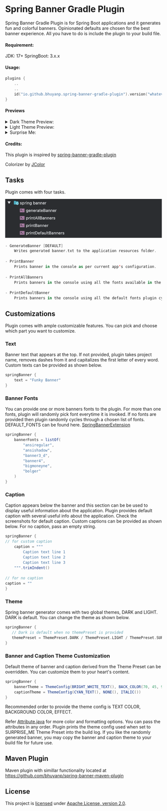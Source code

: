 # Spring Banner Gradle Plugin

Spring Banner Gradle Plugin is for Spring Boot applications and it generates fun and colorful banners. Opinionated defaults are chosen
for the best banner experience. All you have to do is include the plugin to your build file.

#### Requirement:
JDK: 17+
SpringBoot: 3.x.x

#### Usage:

```kotlin
plugins {
    ..
    ..
    id("io.github.bhuyanp.spring-banner-gradle-plugin").version("whatever the latest version")
}
```

#### Previews
<details>
<summary>Dark Theme Preview:</summary>
<img src="./docs/images/dark1.png" alt="Dark Theme Banner 1" title="Dark Theme Banner 1" width="400"/>
<img src="./docs/images/dark2.png" alt="Dark Theme Banner 2" title="Dark Theme Banner 2" width="400"/>
<img src="./docs/images/dark3.png" alt="Dark Theme Banner 3" title="Dark Theme Banner 3" width="400"/>
<img src="./docs/images/dark4.png" alt="Dark Theme Banner 4" title="Dark Theme Banner 4" width="400"/>
</details>
<details>
<summary>Light Theme Preview:</summary>
<img src="./docs/images/light1.png" alt="Light Theme Banner 1" title="Light Theme Banner 1" width="400"/>
<img src="./docs/images/light2.png" alt="Light Theme Banner 2" title="Light Theme Banner 2" width="400"/>
<img src="./docs/images/light3.png" alt="Light Theme Banner 3" title="Light Theme Banner 3" width="400"/>
<img src="./docs/images/light4.png" alt="Light Theme Banner 4" title="Light Theme Banner 4" width="400"/>
</details>

<details>
<summary>Surprise Me:</summary>
<img src="./docs/images/surprise-me1.png" alt="Surprise Me Theme Banner 1" title="Surprise Me Theme Banner 1" width="400"/>
<img src="./docs/images/surprise-me2.png" alt="Surprise Me Theme Banner 2" title="Surprise Me Theme Banner 2" width="400"/>
<img src="./docs/images/surprise-me3.png" alt="Surprise Me Theme Banner 3" title="Surprise Me Theme Banner 3" width="400"/>
<img src="./docs/images/surprise-me4.png" alt="Surprise Me Theme Banner 4" title="Surprise Me Theme Banner 4" width="400"/>
<img src="./docs/images/surprise-me5.png" alt="Surprise Me Theme Banner 5" title="Surprise Me Theme Banner 5" width="400"/>
<img src="./docs/images/surprise-me6.png" alt="Surprise Me Theme Banner 6" title="Surprise Me Theme Banner 6" width="400"/>
<img src="./docs/images/surprise-me7.png" alt="Surprise Me Theme Banner 7" title="Surprise Me Theme Banner 7" width="400"/>
<img src="./docs/images/surprise-me8.png" alt="Surprise Me Theme Banner 8" title="Surprise Me Theme Banner 8" width="400"/>
<img src="./docs/images/surprise-me9.png" alt="Surprise Me Theme Banner 9" title="Surprise Me Theme Banner 9" width="400"/>
<img src="./docs/images/surprise-me10.png" alt="Surprise Me Theme Banner 10" title="Surprise Me Theme Banner 10" width="400"/>
</details>

#### Credits:

This plugin is inspired by [spring-banner-gradle-plugin](https://alexengrig.github.io/spring-banner-gradle-plugin/)

Colorizer by [JColor](https://github.com/dialex/JColor?tab=readme-ov-file)

## Tasks

Plugin comes with four tasks.

<img src="./docs/images/tasks.png" alt="Tasks" title="Tasks" width="600"/>

```kotlin
- GenerateBanner [DEFAULT]
    Writes generated banner.txt to the application resources folder.

- PrintBanner
    Prints banner in the console as per current app's configuration.

- PrintAllBanners
    Prints banners in the console using all the fonts available in the library.ππ

- PrintDefaultBanner
    Prints banners in the console using all the default fonts plugin cycles through.
```

## Customizations

Plugin comes with ample customizable features. You can pick and choose which part you want to customize.

### Text

Banner text that appears at the top. If not provided, plugin takes project name, removes dashes from it and capitalizes the first letter of every word.
Custom texts can be provided as shown below.

```gradle
springBanner {
    text = "Funky Banner"
}
```

### Banner Fonts

You can provide one or more banners fonts to the plugin. For more than one fonts, plugin will randomly pick font everytime it is invoked.
If no fonts are provided then plugin randomly cycles through a chosen list of fonts. DEFAULT_FONTS can be found here. [SpringBannerExtension](plugin/src/main/java/io/github/bhuyanp/gradle/SpringBannerExtension.java)

```gradle
springBanner {
    bannerFonts = listOf(
        "ansiregular",
        "ansishadow",
        "banner3_d",
        "banner4",
        "bigmoneyne",
        "bolger"
    )
}
```

### Caption

Caption appears below the banner and this section can be be used to display useful information about the application. Plugin provides default caption with several useful
info about the application. Check the screenshots for default caption. Custom captions can be provided as shown below. For no caption, pass an empty string.

```gradle
springBanner {
// for custom caption
    caption = """
        Caption text line 1
        Caption text line 2
        Caption text line 3
    """.trimIndent()
    
// for no caption
caption = ""
}
```

### Theme

Spring banner generator comes with two global themes, DARK and LIGHT. DARK is default. You can change the theme as shown below.

```gradle
springBanner {
   // Dark is default when no themePreset is provided
   themePreset = ThemePreset.DARK / ThemePreset.LIGHT / ThemePreset.SURPRISE_ME
}
```

### Banner and Caption Theme Customization

Default theme of banner and caption derived from the Theme Preset can be overridden. You can customize them to
your heart's content.

```gradle
springBanner {
    bannerTheme = ThemeConfig(BRIGHT_WHITE_TEXT(), BACK_COLOR(70, 45, 95), BOLD())
    captionTheme = ThemeConfig(CYAN_TEXT(), NONE(), ITALIC())
}
```
Recommended order to provide the theme config is TEXT COLOR, BACKGROUND COLOR, EFFECT.


Refer [Attribute.java](plugin/src/main/java/io/github/bhuyanp/gradle/ansi/Attribute.java) for more color and formatting options.
You can pass the attributes in any order. Plugin prints the theme config used when set to SURPRISE_ME Theme Preset into the build log. If you like the randomly generated
banner, you may copy the banner and caption theme to your build file for future use. 

## Maven Plugin

Maven plugin with simillar functionality located at https://github.com/bhuyanp/spring-banner-maven-plugin

## License

This project is [licensed](LICENSE) under
[Apache License, version 2.0](https://www.apache.org/licenses/LICENSE-2.0).
